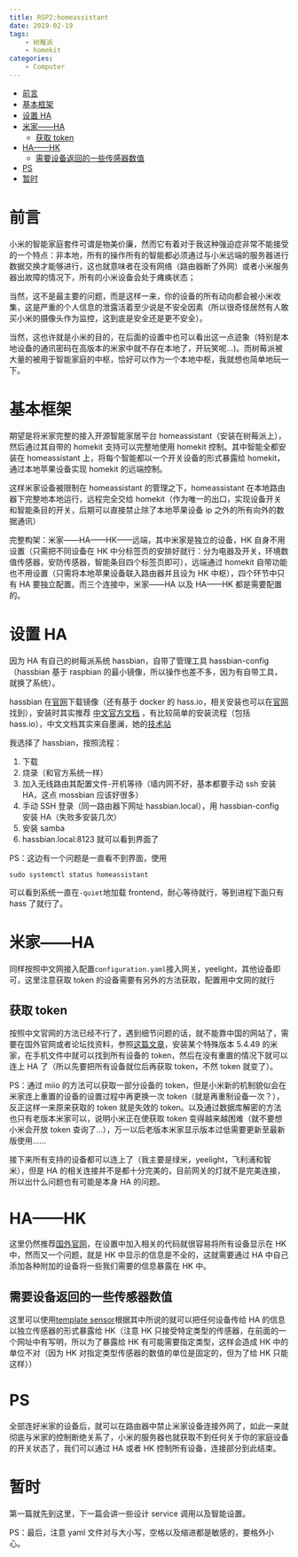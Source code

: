```yaml
---
title: RSP2:homeassistant
date: 2019-02-19
tags:
    - 树莓派
    - homekit
categories:
    - Computer
---
```


- [前言](#前言)
- [基本框架](#基本框架)
- [设置 HA](#设置-ha)
- [米家——HA](#米家ha)
  - [获取 token](#获取-token)
- [HA——HK](#hahk)
  - [需要设备返回的一些传感器数值](#需要设备返回的一些传感器数值)
- [PS](#ps)
- [暂时](#暂时)

# 前言

小米的智能家庭套件可谓是物美价廉，然而它有着对于我这种强迫症非常不能接受的一个特点：非本地，所有的操作所有的智能都必须通过与小米远端的服务器进行数据交换才能够进行，这也就意味者在没有网络（路由器断了外网）或者小米服务器出故障的情况下，所有的小米设备会处于瘫痪状态；

当然，这不是最主要的问题，而是这样一来，你的设备的所有动向都会被小米收集，这是严重的个人信息的泄露活着至少说是不安全因素（所以很奇怪居然有人敢买小米的摄像头作为监控，这到底是安全还是更不安全）。

当然，这也许就是小米的目的，在后面的设置中也可以看出这一点迹象（特别是本地设备的通讯密码在高版本的米家中就不存在本地了，开玩笑呢...)。而树莓派被大量的被用于智能家庭的中枢，恰好可以作为一个本地中枢，我就想也简单地玩一下。

# 基本框架

期望是将米家完整的接入开源智能家居平台 homeassistant（安装在树莓派上），然后通过其自带的 homekit 支持可以完整地使用 homekit 控制。其中智能全都安装在 homeassistant 上，将每个智能都以一个开关设备的形式暴露给 homekit，通过本地苹果设备实现 homekit 的远端控制。

这样米家设备被限制在 homeassistant 的管理之下，homeassistant 在本地路由器下完整地本地运行，远程完全交给 homekit（作为唯一的出口，实现设备开关和智能条目的开关，后期可以直接禁止除了本地苹果设备 ip 之外的所有向外的数据通讯）

完整构架：米家——HA——HK——远端，其中米家是独立的设备，HK 自身不用设置（只需把不同设备在 HK 中分标签页的安排好就行：分为电器及开关，环境数值传感器，安防传感器，智能条目四个标签页即可），远端通过 homekit 自带功能也不用设置（只需将本地苹果设备联入路由器并且设为 HK 中枢），四个环节中只有 HA 要独立配置。而三个连接中，米家——HA 以及 HA——HK 都是需要配置的。

# 设置 HA

因为 HA 有自己的树莓派系统 hassbian，自带了管理工具 hassbian-config（hassbian 基于 raspbian 的最小镜像，所以操作也差不多，因为有自带工具，就换了系统）。

hassbian 在[官网](https://www.home-assistant.io/docs/installation/hassbian/installation/)下载镜像（还有基于 docker 的 hass.io，相关安装也可以在[官网](https://www.home-assistant.io/getting-started/)找到），安装时其实推荐
[中文官方文档](https://home-assistant.cc/)
，有比较简单的安装流程（包括 hass.io），中文文档其实来自墨澜，她的[技术站](http://cxlwill.cn)

我选择了 hassbian，按照流程：

1. 下载
2. 烧录（和官方系统一样）
3. 加入无线路由其配置文件-开机等待（墙内网不好，基本都要手动 ssh 安装 HA，这点 mossbian 应该好很多）
4. 手动 SSH 登录（同一路由器下网址 hassbian.local），用 hassbian-config 安装 HA（失败多安装几次）
5. 安装 samba
6. hassbian.local:8123 就可以看到界面了

PS：这边有一个问题是一直看不到界面，使用

    sudo systemctl status homeassistant

可以看到系统一直在`-quiet`地加载 frontend，耐心等待就行，等到进程下面只有 hass 了就行了。

# 米家——HA

同样按照中文网接入配置`configuration.yaml`接入网关，yeelight，其他设备即可，这里注意获取 token 的设备需要有另外的方法获取，配置用中文网的就行

## 获取 token

按照中文官网的方法已经不行了，遇到细节问题的话，就不能靠中国的网站了，需要在国外官网或者论坛找资料，参照[这篇文章](https://python-miio.readthedocs.io/en/latest/discovery.html#handshake-discovery)，安装某个特殊版本 5.4.49 的米家，在手机文件中就可以找到所有设备的 token，然后在没有重置的情况下就可以连上 HA 了（所以先要把所有设备就位后再获取 token，不然 token 就变了）。

PS：通过 miio 的方法可以获取一部分设备的 token，但是小米新的机制貌似会在米家连上重置的设备的设置过程中再更换一次 token（就是再重制设备一次？），反正这样一来原来获取的 token 就是失效的 token。以及通过数据库解密的方法也只有老版本米家可以，说明小米正在使获取 token 变得越来越困难（就不要想小米会开放 token 查询了...），万一以后老版本米家显示版本过低需要更新至最新版使用......

接下来所有支持的设备都可以连上了（我主要是绿米，yeelight，飞利浦和智米），但是 HA 的相关连接并不是都十分完美的，目前网关的灯就不是完美连接，所以出什么问题也有可能是本身 HA 的问题。

# HA——HK

这里仍然推荐[国外官网](https://www.home-assistant.io/components/homekit/)，在设置中加入相关的代码就很容易将所有设备显示在 HK 中，然而又一个问题，就是 HK 中显示的信息是不全的，这就需要通过 HA 中自己添加各种附加的设备将一些我们需要的信息暴露在 HK 中。

## 需要设备返回的一些传感器数值

这里可以使用[template sensor](https://www.home-assistant.io/components/sensor.template/)根据其中所说的就可以把任何设备传给 HA 的信息以独立传感器的形式暴露给 HK（注意 HK 只接受特定类型的传感器，在前面的一个网址中有写明，所以为了暴露给 HK 有可能需要指定类型，这样会造成 HK 中的单位不对（因为 HK 对指定类型传感器的数值的单位是固定的，但为了给 HK 只能这样））

# PS

全部连好米家的设备后，就可以在路由器中禁止米家设备连接外网了，如此一来就彻底与米家的控制断绝关系了，小米的服务器也就获取不到任何关于你的家庭设备的开关状态了，我们可以通过 HA 或者 HK 控制所有设备，连接部分到此结束。

# 暂时

第一篇就先到这里，下一篇会讲一些设计 service 调用以及智能设置。

PS：最后，注意 yaml 文件对与大小写，空格以及缩进都是敏感的，要格外小心。
